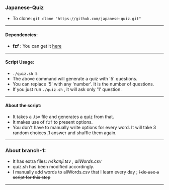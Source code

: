### Japanese-Quiz

- To clone: `git clone "https://github.com/japanese-quiz.git"`

---

#### Dependencies:
- **fzf** :
	You can get it [here](https://github.com/junegunn/fzf)

---

#### Script Usage:

- `./quiz.sh 5` 
- The above command will generate a quiz with '5' questions.
- You can replace '5' with any 'number'. It is the number of questions.
- If you just run `./quiz.sh` , it will ask only '1' question.

---

#### About the script:
- It takes a .tsv file and generates a quiz from that.
- It makes use of `fzf` to present options.
- You don't have to manually write options for every word. It will take 3 random choices ,1 answer and shuffle them again.

---

### About branch-1:
- It has extra files: *n4kanji.tsv , allWords.csv*
- quiz.sh has been modified accordingly.
- I manually add words to allWords.csv that I learn every day ; ~~I do use a script for this step~~

---

